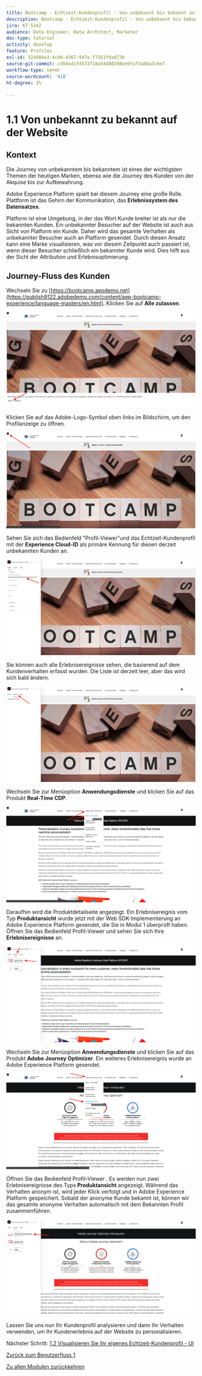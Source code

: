 ```yaml
---
title: Bootcamp - Echtzeit-Kundenprofil - Von unbekannt bis bekannt auf der Website
description: Bootcamp - Echtzeit-Kundenprofil - Von unbekannt bis bekannt auf der Website
jira: KT-5342
audience: Data Engineer, Data Architect, Marketer
doc-type: tutorial
activity: develop
feature: Profiles
exl-id: 32a084a3-4c04-4367-947e-f7151fdad73b
source-git-commit: cd59a41f4533f18a54d80298ee9faf3a8ba3c6e7
workflow-type: tm+mt
source-wordcount: '418'
ht-degree: 1%

---
```


# 1.1 Von unbekannt zu bekannt auf der Website

## Kontext

Die Journey von unbekanntem bis bekanntem ist eines der wichtigsten Themen der heutigen Marken, ebenso wie die Journey des Kunden von der Akquise bis zur Aufbewahrung.

Adobe Experience Platform spielt bei diesem Journey eine große Rolle. Plattform ist das Gehirn der Kommunikation, das **Erlebnissystem des Datensatzes**.

Platform ist eine Umgebung, in der das Wort Kunde breiter ist als nur die bekannten Kunden. Ein unbekannter Besucher auf der Website ist auch aus Sicht von Platform ein Kunde. Daher wird das gesamte Verhalten als unbekannter Besucher auch an Platform gesendet. Durch diesen Ansatz kann eine Marke visualisieren, was vor diesem Zeitpunkt auch passiert ist, wenn dieser Besucher schließlich ein bekannter Kunde wird. Dies hilft aus der Sicht der Attribution und Erlebnisoptimierung.

## Journey-Fluss des Kunden

Wechseln Sie zu [https://bootcamp.aepdemo.net](https://publish9122.adobedemo.com/content/aep-bootcamp-experience/language-masters/en.html). Klicken Sie auf **Alle zulassen**.

![DSN](./images/web8.png)

Klicken Sie auf das Adobe-Logo-Symbol oben links im Bildschirm, um den Profilanzeige zu öffnen.

![Demo](./images/pv1.png)

Sehen Sie sich das Bedienfeld &quot;Profil-Viewer&quot;und das Echtzeit-Kundenprofil mit der **Experience Cloud-ID** als primäre Kennung für diesen derzeit unbekannten Kunden an.

![Demo](./images/pv2.png)

Sie können auch alle Erlebnisereignisse sehen, die basierend auf dem Kundenverhalten erfasst wurden. Die Liste ist derzeit leer, aber das wird sich bald ändern.

![Demo](./images/pv3.png)

Wechseln Sie zur Menüoption **Anwendungsdienste** und klicken Sie auf das Produkt **Real-Time CDP**.

![Demo](./images/pv4.png)

Daraufhin wird die Produktdetailseite angezeigt. Ein Erlebnisereignis vom Typ **Produktansicht** wurde jetzt mit der Web SDK-Implementierung an Adobe Experience Platform gesendet, die Sie in Modul 1 überprüft haben. Öffnen Sie das Bedienfeld Profil-Viewer und sehen Sie sich Ihre **Erlebnisereignisse** an.

![Demo](./images/pv5.png)

Wechseln Sie zur Menüoption **Anwendungsdienste** und klicken Sie auf das Produkt **Adobe Journey Optimizer**. Ein weiteres Erlebnisereignis wurde an Adobe Experience Platform gesendet.

![Demo](./images/pv7.png)

Öffnen Sie das Bedienfeld Profil-Viewer . Es werden nun zwei Erlebnisereignisse des Typs **Produktansicht** angezeigt. Während das Verhalten anonym ist, wird jeder Klick verfolgt und in Adobe Experience Platform gespeichert. Sobald der anonyme Kunde bekannt ist, können wir das gesamte anonyme Verhalten automatisch mit dem Bekannten Profil zusammenführen.

![Demo](./images/pv8.png)

Lassen Sie uns nun Ihr Kundenprofil analysieren und dann Ihr Verhalten verwenden, um Ihr Kundenerlebnis auf der Website zu personalisieren.

Nächster Schritt: [1.2 Visualisieren Sie Ihr eigenes Echtzeit-Kundenprofil - UI](./ex2.md)

[Zurück zum Benutzerfluss 1](./uc1.md)

[Zu allen Modulen zurückkehren](../../overview.md)
